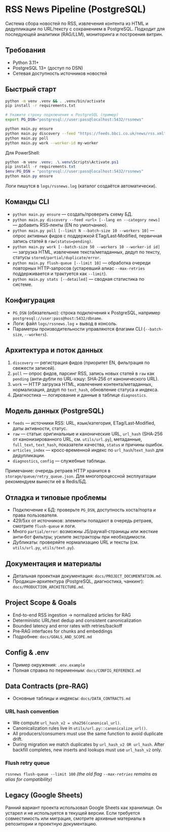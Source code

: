 # RSS News Pipeline (PostgreSQL)

Система сбора новостей по RSS, извлечения контента из HTML и дедупликации по URL/тексту с сохранением в PostgreSQL. Подходит для последующей аналитики (RAG/LLM), мониторинга и построения витрин.

## Требования
- Python 3.11+
- PostgreSQL 13+ (доступ по DSN)
- Сетевая доступность источников новостей

## Быстрый старт

```bash
python -m venv .venv && . .venv/bin/activate
pip install -r requirements.txt

# Укажите строку подключения к PostgreSQL (пример)
export PG_DSN="postgresql://user:pass@localhost:5432/rssnews"

python main.py ensure
python main.py discovery --feed "https://feeds.bbci.co.uk/news/rss.xml" --feed "https://www.reuters.com/rssFeed/worldNews"
python main.py poll
python main.py work --worker-id my-worker
```

Для PowerShell:
```powershell
python -m venv .venv; .\.venv\Scripts\Activate.ps1
pip install -r requirements.txt
$env:PG_DSN = "postgresql://user:pass@localhost:5432/rssnews"
python main.py ensure
```

Логи пишутся в `logs/rssnews.log` (каталог создаётся автоматически).

## Команды CLI
- `python main.py ensure` — создать/проверить схему БД.
- `python main.py discovery --feed <url> [--lang en --category news]` — добавить RSS‑ленты (EN по умолчанию).
- `python main.py poll [--limit N --batch-size 10 --workers 10]` — опрос активных фидов с поддержкой ETag/Last‑Modified, первичная запись статей в `raw(status=pending)`.
- `python main.py work [--batch-size 50 --workers 10 --worker-id id]` — загрузка HTML, извлечение текста/метаданных, дедуп по тексту, статусы `stored/partial/duplicate/error`.
- `python main.py flush-queue [--limit 10]` — обработка очереди повторных HTTP‑запросов (устаревший алиас `--max-retries` поддерживается и трактуется как `--limit`).
- `python main.py stats [--detailed]` — сводная статистика по системе.

## Конфигурация
- `PG_DSN` (обязательно): строка подключения к PostgreSQL, например `postgresql://user:pass@host:5432/dbname`.
- Логи: файл `logs/rssnews.log` + вывод в консоль.
- Параметры производительности управляются флагами CLI (`--batch-size`, `--workers`).

## Архитектура и поток данных
1) `discovery` — регистрация фидов (приоритет EN, фильтрация по свежести записей).
2) `poll` — опрос фидов, парсинг RSS, запись новых статей в `raw` как `pending` (анти‑дубли по URL‑хэшу: SHA‑256 от канонического URL).
3) `work` — HTTP загрузка HTML, извлечение контента/метаданных, нормализация, дедуп по `text_hash`, обновление статуса и индекса.
4) Диагностика — логирование и данные в таблице `diagnostics`.

## Модель данных (PostgreSQL)
- `feeds` — источники RSS: URL, язык/категория, ETag/Last‑Modified, даты активности, статус.
- `raw` — статьи: оригинальные и канонические URL, `url_hash` (SHA‑256 от канонизированного URL, см. `utils/url.py`), метаданные, `full_text`, `text_hash`, показатели качества, `status` и причины ошибок.
- `articles_index` — кросс‑временной индекс по `url_hash`/`text_hash` для дедупликации.
- `diagnostics`, `config` — служебные таблицы.

Примечание: очередь ретраев HTTP хранится в `storage/queue/retry_queue.json`. Для многопроцессной эксплуатации рекомендуем вынести её в Redis/БД.

## Отладка и типовые проблемы
- Подключение к БД: проверьте `PG_DSN`, доступность хоста/порта и права пользователя.
- 429/5xx от источников: элементы попадают в очередь ретраев, смотрите `flush-queue` и логи.
- Много `partial/error`: возможны JS/paywall‑страницы или жесткие анти‑бот фильтры; усилите экстракторы при необходимости.
- Дубликаты: проверяйте нормализацию URL и тексты (см. `utils/url.py`, `utils/text.py`).

## Документация и материалы
- Детальная проектная документация: `docs/PROJECT_DOCUMENTATION.md`.
- Продакшн‑архитектура (PostgreSQL, диагностика, чанкинг): `docs/PRODUCTION_ARCHITECTURE.md`.

## Project Scope & Goals
- End-to-end RSS ingestion → normalized articles for RAG
- Deterministic URL/text dedup and consistent canonicalization
- Bounded latency and error rates with retries/backoff
- Pre‑RAG interfaces for chunks and embeddings
- Подробнее: `docs/GOALS_AND_SCOPE.md`

## Config & .env
- Пример окружения: `.env.example`
- Полная справка по переменным: `docs/CONFIG_REFERENCE.md`

## Data Contracts (pre‑RAG)
- Основные таблицы и индексы: `docs/DATA_CONTRACTS.md`

### URL hash convention
- We compute `url_hash_v2 = sha256(canonical_url)`.
- Canonicalization rules live in `utils/url.py::canonicalize_url()`.
- All producers/consumers must use the same function to avoid duplicate drift.
- During migration we match duplicates by `url_hash_v2 OR url_hash`. After backfill completes,
  new inserts and lookups must use `url_hash_v2` only.

### Flush retry queue
`rssnews flush-queue --limit 100`
*(the old flag `--max-retries` remains as alias for compatibility)*

## Legacy (Google Sheets)
Ранний вариант проекта использовал Google Sheets как хранилище. Он устарел и не используется в текущей версии. Если требуется совместимость или миграция, смотрите архивные материалы в репозитории и проектную документацию.
